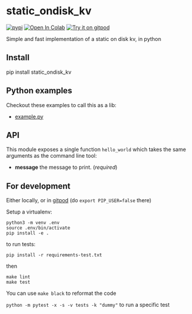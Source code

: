# static_ondisk_kv
[![pypi](https://img.shields.io/pypi/v/static_ondisk_kv.svg)](https://pypi.python.org/pypi/static_ondisk_kv)
[![Open In Colab](https://colab.research.google.com/assets/colab-badge.svg)](https://colab.research.google.com/github/rom1504/static_ondisk_kv/blob/master/notebook/static_ondisk_kv_getting_started.ipynb)
[![Try it on gitpod](https://img.shields.io/badge/try-on%20gitpod-brightgreen.svg)](https://gitpod.io/#https://github.com/rom1504/static_ondisk_kv)

Simple and fast implementation of a static on disk kv, in python

## Install

pip install static_ondisk_kv

## Python examples

Checkout these examples to call this as a lib:
* [example.py](examples/example.py)

## API

This module exposes a single function `hello_world` which takes the same arguments as the command line tool:

* **message** the message to print. (*required*)

## For development

Either locally, or in [gitpod](https://gitpod.io/#https://github.com/rom1504/static_ondisk_kv) (do `export PIP_USER=false` there)

Setup a virtualenv:

```
python3 -m venv .env
source .env/bin/activate
pip install -e .
```

to run tests:
```
pip install -r requirements-test.txt
```
then 
```
make lint
make test
```

You can use `make black` to reformat the code

`python -m pytest -x -s -v tests -k "dummy"` to run a specific test
